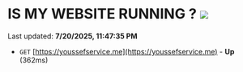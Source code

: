 # IS MY WEBSITE RUNNING ? [![](https://img.shields.io/static/v1?label=Sponsor&message=%E2%9D%A4&logo=GitHub&color=%23fe8e86)](https://github.com/sponsors/Youssef-Lehmam)

Last updated: **7/20/2025, 11:47:35 PM**

- `GET` [https://youssefservice.me](https://youssefservice.me) - **Up** (362ms)
